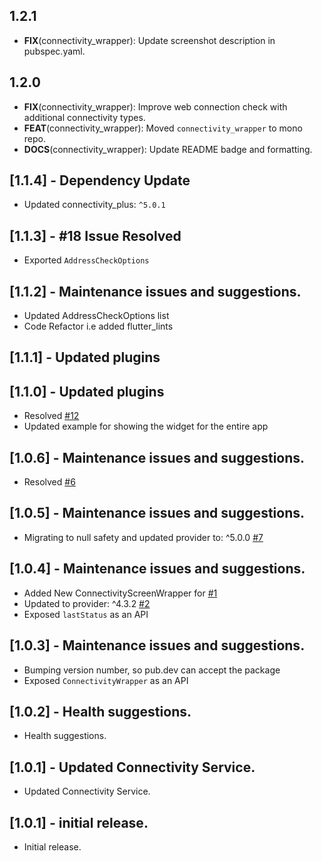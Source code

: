 ## 1.2.1

 - **FIX**(connectivity_wrapper): Update screenshot description in pubspec.yaml.

## 1.2.0

 - **FIX**(connectivity_wrapper): Improve web connection check with additional connectivity types.
 - **FEAT**(connectivity_wrapper): Moved `connectivity_wrapper` to mono repo.
 - **DOCS**(connectivity_wrapper): Update README badge and formatting.

## [1.1.4] - Dependency Update

- Updated connectivity_plus: `^5.0.1`

## [1.1.3] - #18 Issue Resolved

- Exported `AddressCheckOptions`

## [1.1.2] - Maintenance issues and suggestions.

- Updated AddressCheckOptions list
- Code Refactor i.e added flutter_lints

## [1.1.1] - Updated plugins

## [1.1.0] - Updated plugins

- Resolved [#12](https://github.com/ProjectAj14/connectivity_wrapper/issues/12)
- Updated example for showing the widget for the entire app

## [1.0.6] - Maintenance issues and suggestions.

- Resolved [#6](https://github.com/ProjectAj14/connectivity_wrapper/issues/6)

## [1.0.5] - Maintenance issues and suggestions.

- Migrating to null safety and updated provider to: ^5.0.0 [#7](https://github.com/ProjectAj14/connectivity_wrapper/issues/7)

## [1.0.4] - Maintenance issues and suggestions.

- Added New ConnectivityScreenWrapper for [#1](https://github.com/ProjectAj14/connectivity_wrapper/issues/1)
- Updated to provider: ^4.3.2 [#2](https://github.com/ProjectAj14/connectivity_wrapper/issues/2)
- Exposed `lastStatus` as an API

## [1.0.3] - Maintenance issues and suggestions.

- Bumping version number, so pub.dev can accept the package
- Exposed `ConnectivityWrapper` as an API

## [1.0.2] - Health suggestions.

- Health suggestions.

## [1.0.1] - Updated Connectivity Service.

- Updated Connectivity Service.

## [1.0.1] - initial release.

- Initial release.
